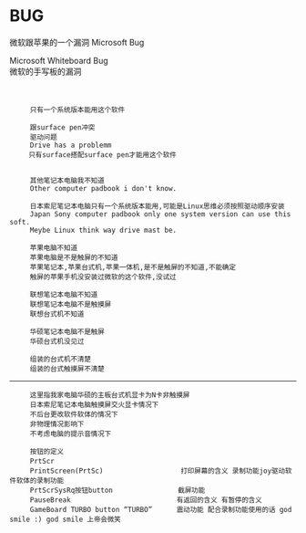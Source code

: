 # BUG
微软跟苹果的一个漏洞 Microsoft Bug


Microsoft Whiteboard Bug         </br>
微软的手写板的漏洞　　　　　　　　　</br>

　　
  
  
         只有一个系统版本能用这个软件
          
         跟surface pen冲突
         驱动问题
         Drive has a problemm
       　只有surface搭配surface pen才能用这个软件
         
         
         其他笔记本电脑我不知道
         Other computer padbook i don't know.
         
         日本索尼笔记本电脑只有一个系统版本能用,可能是Linux思维必须按照驱动顺序安装
         Japan Sony computer padbook only one system version can use this soft.
         Meybe Linux think way drive mast be.
         
         苹果电脑不知道
         苹果电脑是不是触屏的不知道
         苹果笔记本,苹果台式机,苹果一体机,是不是触屏的不知道,不能确定
         触屏的苹果手机没安装过微软的这个软件,没试过
         
         联想笔记本电脑不知道
         联想笔记本电脑不是触摸屏
         联想台式机不知道
         
         华硕笔记本电脑不是触屏
         华硕台式机没见过
         
         组装的台式机不清楚
         组装的台式触摸屏不清楚

----------

         这里指我家电脑华硕的主板台式机显卡为N卡非触摸屏
         日本索尼笔记本电脑触摸屏交火显卡情况下
         不后台更改软件软体的情况下
         非物理情况影响下
         不考虑电脑的提示音情况下
         
         按钮的定义
         PrtScr　　　　　　　　　　　　　　　　　
         PrintScreen(PrtSc)                   打印屏幕的含义 录制功能joy驱动软件软体的录制功能
         PrtScrSysRq按钮button                截屏功能
         PauseBreak                          有返回的含义 有暂停的含义
         GameBoard TURBO button “TURBO” 　　　震动功能 配合录制功能使用的话 god smile :) god smile 上帝会微笑
         



